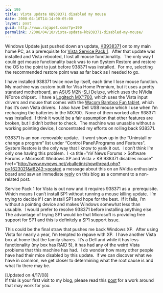 ```yaml
---
id: 190
title: Vista update KB938371 disabled my mouse
date: 2008-04-10T14:14:00-05:00
layout: post
guid: http://www.rajapet.com/?p=190
permalink: /2008/04/10/vista-update-kb938371-disabled-my-mouse/
---
```

Windows Update just pushed down an update, [KB938371](http://support.microsoft.com/kb/938371 "A software update is available for the Windows Vista installation components") on to my main home PC, as a prerequisite for [Vista Service Pack 1](http://www.microsoft.com/windows/products/windowsvista/sp1.mspx).  After that update was installed and Vista rebooted, I lost all mouse functionality.  The only way I could get mouse functionality back was to run System Restore and restore the OS to the point to just before 938371 was installed.  For me, selecting the recommended restore point was as far back as I needed to go.

I have installed 938371 twice now by itself, each time I lose mouse function.  My machine was custom built for Visa Home Premium, but it uses a pretty standard motherboard, an [ASUS M2N-SLI Deluxe](http://www.asus.com/products.aspx?l1=3&l2=101&l3=301&model=1160&modelmenu=1), which uses the NVidia NForce chipset.  I have a [Logitech MX™700](http://www.logitech.com/index.cfm/428/909 "MX™700 Cordless Optical Mouse"), which uses the Vista input drivers and mouse that comes with the [Wacom Bamboo Fun tablet](http://www.wacom.com/bambootablet/bamboofun.cfm), which has it&#8217;s own Vista drivers.  I also have Dell USB mouse which I use when I&#8217;m recharging the batteries in the MX700.  None of them worked after 938371 was installed.  I think it would be a fair assumption that other features are broken, but I didn&#8217;t bother to check.  The machine was unusable without a working pointing device, I concentrated my efforts on rolling back 938371.

938371 is an non-removable update.  It wont show up in the &#8220;Uninstall or change a program&#8221; list under &#8220;Control Panel\Programs and Features&#8221;.  System Restore is the only way that I know to yank it out.  I don&#8217;t think I&#8217;m only one having this problem.  I <a title="nV News Forums > Software Forums > Microsoft Windows XP and Vista > KB 938371 disables mouse&#8221; href=&#8221;http://www.nvnews.net/vbulletin/showthread.php?p=1623021&#8243;>posted a message</a> about this on an NVidia enthusiasts board and saw an immediate [reply](http://anotherlab.rajapet.net/2008/04/fun-with-coinitialize.html?showComment=1207831860000#c2197343771102998845) on this blog as a comment to a non-related post.

Service Pack 1 for Vista is out now and it requires 938371 as a  prerequisite.  Which means I can&#8217;t install SP1 without running a mouse killing update.  I&#8217;m trying to decide if I can install SP1 and hope for the best.  If it fails, I&#8217;m without a pointing device and makes Windows somewhat less than usuable.  I would prefer to resolve 938371 before installing anything else.  The advantage of trying SP1 would be that Microsoft is providing free support for SP1 and this is definitely a SP1 support issue.

This could be the final straw that pushes me back Windows XP.  After using Vista for nearly a year, I&#8217;m tempted to repave with XP.  I have another Vista box at home that the family shares.  It&#8217;s a Dell and while it has less functionality (my box has RAID 5), it has had any of the weird Vista problems that this machine has had.  I do wonder how many other people have had their mice disabled by this update.  If we can discover what we have in common, we get closer to determining what the root cause is and what fix there may be.

[Updated on 4/17/08]  
If this is your first visit to my blog, please read this [post](http://anotherlab.rajapet.net/2008/04/work-around-for-kb938371-disabling-hid.html "Work around for KB938371 disabling HID-compliant input devices") for a work around that may work for you.